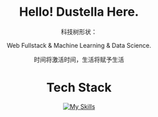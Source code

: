 <div align="center">

# Hello! Dustella Here.
  
科技树形状：
  
Web Fullstack & Machine Learning & Data Science.
  
时间将激活时间，生活将赋予生活
  
# Tech Stack

[![My Skills](https://skillicons.dev/icons?i=js,html,css,ts,vue,vite,go,rust,vscode,express,arduino,cloudflare,docker,git,heroku,linux,md,mongodb,mysql,nodejs,docker,ae,cs,flask,gitlab,nuxtjs,sass,vercel,octave,powershell,py,nginx,ps,pr,postgres,redis,sqlite,tailwind,webpack,windicss,wordpress,workers,bash,astro,cpp,dotnet,flask,svg,threejs,tensorflow)](https://skillicons.dev)

